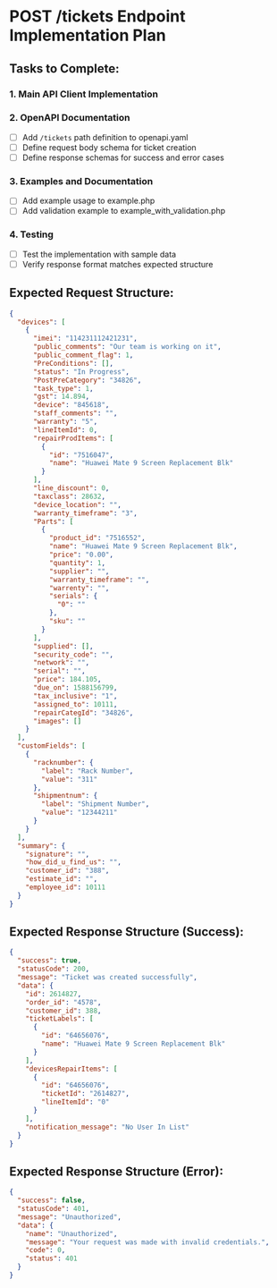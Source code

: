 # POST /tickets Endpoint Implementation Plan

## Tasks to Complete:

### 1. Main API Client Implementation

### 2. OpenAPI Documentation
- [ ] Add `/tickets` path definition to openapi.yaml
- [ ] Define request body schema for ticket creation
- [ ] Define response schemas for success and error cases

### 3. Examples and Documentation
- [ ] Add example usage to example.php
- [ ] Add validation example to example_with_validation.php

### 4. Testing
- [ ] Test the implementation with sample data
- [ ] Verify response format matches expected structure

## Expected Request Structure:
```json
{
  "devices": [
    {
      "imei": "114231112421231",
      "public_comments": "Our team is working on it",
      "public_comment_flag": 1,
      "PreConditions": [],
      "status": "In Progress",
      "PostPreCategory": "34826",
      "task_type": 1,
      "gst": 14.894,
      "device": "845618",
      "staff_comments": "",
      "warranty": "5",
      "lineItemId": 0,
      "repairProdItems": [
        {
          "id": "7516047",
          "name": "Huawei Mate 9 Screen Replacement Blk"
        }
      ],
      "line_discount": 0,
      "taxclass": 28632,
      "device_location": "",
      "warranty_timeframe": "3",
      "Parts": [
        {
          "product_id": "7516552",
          "name": "Huawei Mate 9 Screen Replacement Blk",
          "price": "0.00",
          "quantity": 1,
          "supplier": "",
          "warranty_timeframe": "",
          "warrenty": "",
          "serials": {
            "0": ""
          },
          "sku": ""
        }
      ],
      "supplied": [],
      "security_code": "",
      "network": "",
      "serial": "",
      "price": 184.105,
      "due_on": 1588156799,
      "tax_inclusive": "1",
      "assigned_to": 10111,
      "repairCategId": "34826",
      "images": []
    }
  ],
  "customFields": [
    {
      "racknumber": {
        "label": "Rack Number",
        "value": "311"
      },
      "shipmentnum": {
        "label": "Shipment Number",
        "value": "12344211"
      }
    }
  ],
  "summary": {
    "signature": "",
    "how_did_u_find_us": "",
    "customer_id": "388",
    "estimate_id": "",
    "employee_id": 10111
  }
}
```

## Expected Response Structure (Success):
```json
{
  "success": true,
  "statusCode": 200,
  "message": "Ticket was created successfully",
  "data": {
    "id": 2614827,
    "order_id": "4578",
    "customer_id": 388,
    "ticketLabels": [
      {
        "id": "64656076",
        "name": "Huawei Mate 9 Screen Replacement Blk"
      }
    ],
    "devicesRepairItems": [
      {
        "id": "64656076",
        "ticketId": "2614827",
        "lineItemId": "0"
      }
    ],
    "notification_message": "No User In List"
  }
}
```

## Expected Response Structure (Error):
```json
{
  "success": false,
  "statusCode": 401,
  "message": "Unauthorized",
  "data": {
    "name": "Unauthorized",
    "message": "Your request was made with invalid credentials.",
    "code": 0,
    "status": 401
  }
}
